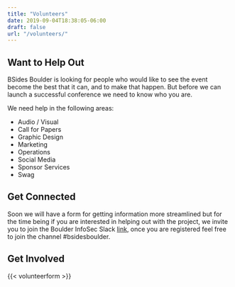 ```yaml
---
title: "Volunteers"
date: 2019-09-04T18:38:05-06:00
draft: false
url: "/volunteers/"
---
```


## Want to Help Out

BSides Boulder is looking for people who would like to see the event become the
best that it can, and to make that happen.  But before we can launch a
successful conference we need to know who you are.

We need help in the following areas:

* Audio / Visual
* Call for Papers
* Graphic Design
* Marketing
* Operations
* Social Media
* Sponsor Services
* Swag

## Get Connected

Soon we will have a form for getting information more streamlined but for the
time being if you are interested in helping out with the project, we invite you
to join the Boulder InfoSec Slack
[link](https://join.slack.com/t/boulderinfosec/shared_invite/enQtNDI0NTk0MDI4MDk3LTI1NmZlYjk5MmE0ZDAxZThkMzExMmVkYTMzODQ0MzEyY2QxYzk4ZjdjOWQzNTNiZTVmMWFkNTQ1YTUzOTA2M2M),
once you are registered feel free to join the channel #bsidesboulder.

## Get Involved

{{< volunteerform >}}